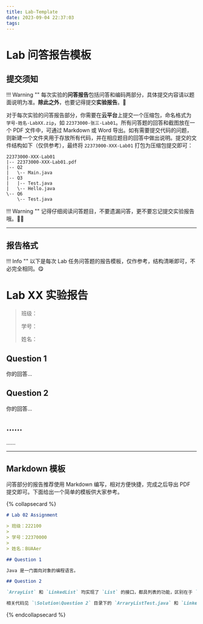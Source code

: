 ```yaml
---
title: Lab-Template
date: 2023-09-04 22:37:03
tags:
---
```



# Lab 问答报告模板

## 提交须知

!!! Warning ""
    每次实验的**问答报告**包括问答和编码两部分，具体提交内容请以题面说明为准。**除此之外**，也要记得提交**实验报告**。🫡

对于每次实验的问答报告部分，你需要在**云平台**上提交一个压缩包，命名格式为 `学号-姓名-LabXX.zip`，如 `22373000-张三-Lab01`。所有问答题的回答和截图放在一个 PDF 文件中，可通过 Markdown 或 Word 导出。如有需要提交代码的问题，则新建一个文件夹用于存放所有代码，并在相应题目的回答中做出说明。提交的文件结构如下（仅供参考），最终将 `22373000-XXX-Lab01` 打包为压缩包提交即可：

```
22373000-XXX-Lab01
|-- 22373000-XXX-Lab01.pdf
|-- Q2
|   \-- Main.java
|-- Q3
|   |-- Test.java
|   \-- Hello.java
\-- Q6
    \-- Test.java
```

!!! Warning ""
    记得仔细阅读问答题目，不要遗漏问答，更不要忘记提交实验报告哦。😵‍💫

---

## 报告格式

!!! Info ""
    以下是每次 Lab 任务问答题的报告模板，仅作参考，结构清晰即可，不必完全相同。😋

# Lab XX 实验报告

> 班级：
>
> 学号：
>
> 姓名：

## Question 1

你的回答...

## Question 2

你的回答...

## ......

......

---

## Markdown 模板

问答部分的报告推荐使用 Markdown 编写，相对方便快捷，完成之后导出 PDF 提交即可。下面给出一个简单的模板供大家参考。

{% collapsecard %}

```markdown
# Lab 02 Assignment

> 班级：222100
> 
> 学号：22370000
> 
> 姓名：BUAAer

## Question 1

Java 是一门面向对象的编程语言。

## Question 2

`ArrayList` 和 `LinkedList` 均实现了 `List` 的接口，都具列表的功能，区别在于 `ArrayList` 使用动态数组作为储存容器，而 `LinkedList` 采用双向链表作为储存容器。

相关代码见 `\Solution\Question 2` 目录下的 `ArraryListTest.java` 和 `LinkedListTest.java`。
```

{% endcollapsecard %}

